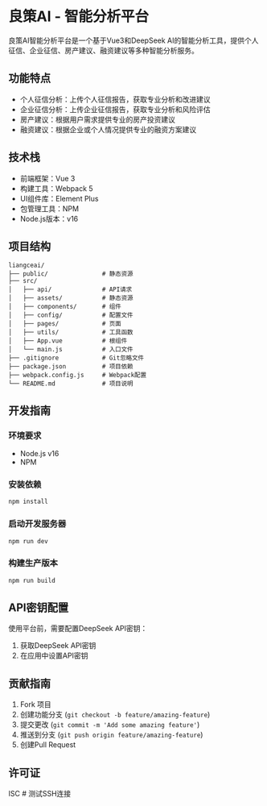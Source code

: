 # 良策AI - 智能分析平台

良策AI智能分析平台是一个基于Vue3和DeepSeek AI的智能分析工具，提供个人征信、企业征信、房产建议、融资建议等多种智能分析服务。

## 功能特点

- 个人征信分析：上传个人征信报告，获取专业分析和改进建议
- 企业征信分析：上传企业征信报告，获取专业分析和风险评估
- 房产建议：根据用户需求提供专业的房产投资建议
- 融资建议：根据企业或个人情况提供专业的融资方案建议

## 技术栈

- 前端框架：Vue 3
- 构建工具：Webpack 5
- UI组件库：Element Plus
- 包管理工具：NPM
- Node.js版本：v16

## 项目结构

```
liangceai/
├── public/               # 静态资源
├── src/
│   ├── api/              # API请求
│   ├── assets/           # 静态资源
│   ├── components/       # 组件
│   ├── config/           # 配置文件
│   ├── pages/            # 页面
│   ├── utils/            # 工具函数
│   ├── App.vue           # 根组件
│   └── main.js           # 入口文件
├── .gitignore            # Git忽略文件
├── package.json          # 项目依赖
├── webpack.config.js     # Webpack配置
└── README.md             # 项目说明
```

## 开发指南

### 环境要求

- Node.js v16
- NPM

### 安装依赖

```bash
npm install
```

### 启动开发服务器

```bash
npm run dev
```

### 构建生产版本

```bash
npm run build
```

## API密钥配置

使用平台前，需要配置DeepSeek API密钥：

1. 获取DeepSeek API密钥
2. 在应用中设置API密钥

## 贡献指南

1. Fork 项目
2. 创建功能分支 (`git checkout -b feature/amazing-feature`)
3. 提交更改 (`git commit -m 'Add some amazing feature'`)
4. 推送到分支 (`git push origin feature/amazing-feature`)
5. 创建Pull Request

## 许可证

ISC # 测试SSH连接
